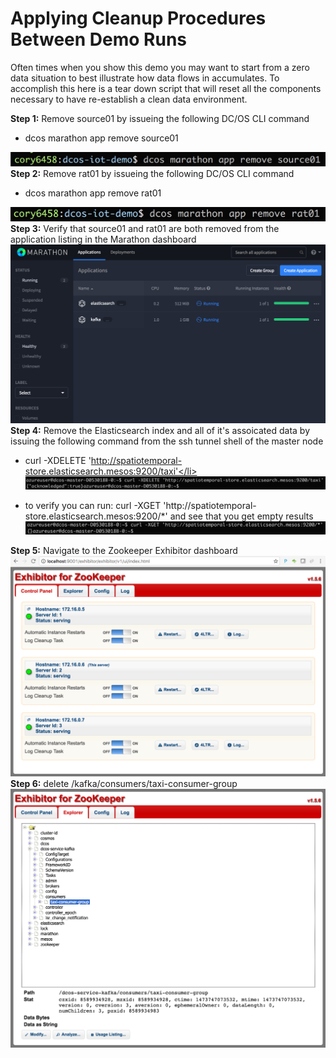 # Applying Cleanup Procedures Between Demo Runs
Often times when you show this demo you may want to start from a zero data situation to best illustrate how data flows in accumulates.  To accomplish this here is a tear down script that will reset all the components necessary to have re-establish a clean data environment.<br>

<b>Step 1:</b> Remove source01 by issueing the following DC/OS CLI command<ul><li>dcos marathon app remove source01</li></ul>
<img src="../images/08-cleanup-demo/cleanup-01.png"/><br>
<b>Step 2:</b> Remove rat01 by issueing the following DC/OS CLI command<ul><li>dcos marathon app remove rat01</li></ul>
<img src="../images/08-cleanup-demo/cleanup-02.png"/><br>
<b>Step 3:</b> Verify that source01 and rat01 are both removed from the application listing in the Marathon dashboard<br>
<img src="../images/08-cleanup-demo/cleanup-03.png"/><br>
<b>Step 4:</b> Remove the Elasticsearch index and all of it's assoicated data by issuing the following command from the ssh tunnel shell of the master node<br><ul><li>curl -XDELETE 'http://spatiotemporal-store.elasticsearch.mesos:9200/taxi'</li>
<img src="../images/08-cleanup-demo/cleanup-04.png"/><br>
<li>to verify you can run: curl -XGET 'http://spatiotemporal-store.elasticsearch.mesos:9200/*' and see that you get empty results</li>
<img src="../images/08-cleanup-demo/cleanup-05.png"/><br>
</ul>
<b>Step 5:</b> Navigate to the Zookeeper Exhibitor dashboard<br>
<img src="../images/08-cleanup-demo/cleanup-06.png"/><br>
<b>Step 6:</b> delete /kafka/consumers/taxi-consumer-group<br>
<img src="../images/08-cleanup-demo/cleanup-07.png"/><br>



